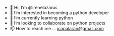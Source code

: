 - 👋 Hi, I’m @irenelazarus
- 👀 I’m interested in becoming a python developer
- 🌱 I’m currently learning python
- 💞️ I’m looking to collaborate on python projects 
- 📫 How to reach me ... icapalaran@gmail.com

<!---
irenelazarus/irenelazarus is a ✨ special ✨ repository because its `README.md` (this file) appears on your GitHub profile.
You can click the Preview link to take a look at your changes.
--->
